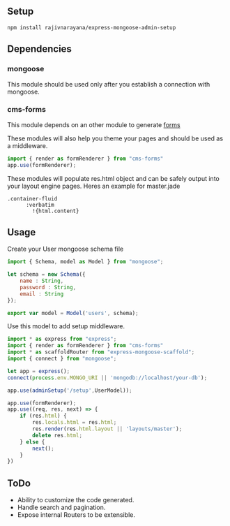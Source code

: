 ## Setup
```
npm install rajivnarayana/express-mongoose-admin-setup
```

## Dependencies

### mongoose

This module should be used only after you establish a connection with mongoose.

### cms-forms

This module depends on an other module to generate [forms](https://github.com/rajivnarayana/cms-forms)

These modules will also help you theme your pages and should be used as a middleware.
```javascript
import { render as formRenderer } from "cms-forms"
app.use(formRenderer);
```

These modules will populate res.html object and can be safely output into your layout engine pages.
Heres an example for master.jade
```jade
.container-fluid 
      :verbatim
        !{html.content}
```

## Usage

Create your User mongoose schema file
```javascript
import { Schema, model as Model } from "mongoose";

let schema = new Schema({
    name : String,
    password : String,
    email : String
});

export var model = Model('users', schema);
```

Use this model to add setup middleware.
```javascript
import * as express from "express";
import { render as formRenderer } from "cms-forms"
import * as scaffoldRouter from "express-mongoose-scaffold";
import { connect } from "mongoose";

let app = express();
connect(process.env.MONGO_URI || 'mongodb://localhost/your-db');

app.use(adminSetup('/setup',UserModel));

app.use(formRenderer);
app.use((req, res, next) => {
    if (res.html) {
        res.locals.html = res.html;
        res.render(res.html.layout || 'layouts/master');
        delete res.html;
    } else {
        next();
    }
})
```
## ToDo

* Ability to customize the code generated.
* Handle search and pagination.
* Expose internal Routers to be extensible.